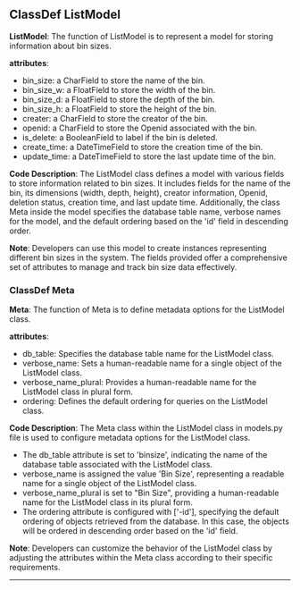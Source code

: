 ## ClassDef ListModel
**ListModel**: The function of ListModel is to represent a model for storing information about bin sizes.

**attributes**: 
- bin_size: a CharField to store the name of the bin.
- bin_size_w: a FloatField to store the width of the bin.
- bin_size_d: a FloatField to store the depth of the bin.
- bin_size_h: a FloatField to store the height of the bin.
- creater: a CharField to store the creator of the bin.
- openid: a CharField to store the Openid associated with the bin.
- is_delete: a BooleanField to label if the bin is deleted.
- create_time: a DateTimeField to store the creation time of the bin.
- update_time: a DateTimeField to store the last update time of the bin.

**Code Description**: 
The ListModel class defines a model with various fields to store information related to bin sizes. It includes fields for the name of the bin, its dimensions (width, depth, height), creator information, Openid, deletion status, creation time, and last update time. Additionally, the class Meta inside the model specifies the database table name, verbose names for the model, and the default ordering based on the 'id' field in descending order.

**Note**: 
Developers can use this model to create instances representing different bin sizes in the system. The fields provided offer a comprehensive set of attributes to manage and track bin size data effectively.
### ClassDef Meta
**Meta**: The function of Meta is to define metadata options for the ListModel class.

**attributes**:
- db_table: Specifies the database table name for the ListModel class.
- verbose_name: Sets a human-readable name for a single object of the ListModel class.
- verbose_name_plural: Provides a human-readable name for the ListModel class in plural form.
- ordering: Defines the default ordering for queries on the ListModel class.

**Code Description**:
The Meta class within the ListModel class in models.py file is used to configure metadata options for the ListModel class. 
- The db_table attribute is set to 'binsize', indicating the name of the database table associated with the ListModel class.
- verbose_name is assigned the value 'Bin Size', representing a readable name for a single object of the ListModel class.
- verbose_name_plural is set to "Bin Size", providing a human-readable name for the ListModel class in its plural form.
- The ordering attribute is configured with ['-id'], specifying the default ordering of objects retrieved from the database. In this case, the objects will be ordered in descending order based on the 'id' field.

**Note**:
Developers can customize the behavior of the ListModel class by adjusting the attributes within the Meta class according to their specific requirements.
***
